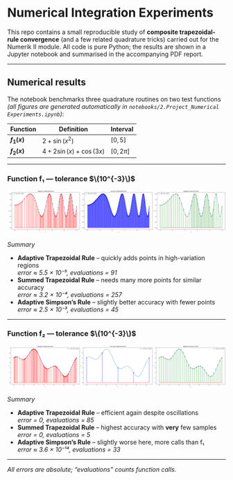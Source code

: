 # Numerical Integration Experiments

This repo contains a small reproducible study of **composite trapezoidal-rule convergence** (and a few related quadrature tricks) carried out for the Numerik II module.  All code is pure Python; the results are shown in a Jupyter notebook and summarised in the accompanying PDF report.

---
## Numerical results

The notebook benchmarks three quadrature routines on two test functions  
*(all figures are generated automatically in `notebooks/2.Project_Numerical Experiments.ipynb`)*:


| Function | Definition | Interval |
|----------|------------|----------|
| **$f_{1}(x)$** | $2+\sin(x^{2})$ | $[0,\,5]$ |
| **$f_{2}(x)$** | $4+2\sin(x)+\cos(3x)$ | $[0,\,2\pi]$ |


---

### Function f₁  — tolerance $\(10^{-3}\)$

<img src="images/f1_001.png" width="950">

*Summary*

* **Adaptive Trapezoidal Rule** – quickly adds points in high-variation regions  
  *error ≈ 5.5 × 10⁻⁵, evaluations = 91*
* **Summed Trapezoidal Rule** – needs many more points for similar accuracy  
  *error ≈ 3.2 × 10⁻⁴, evaluations = 257*
* **Adaptive Simpson’s Rule** – slightly better accuracy with fewer points  
  *error ≈ 2.5 × 10⁻³, evaluations = 45*

---

### Function f₂  — tolerance $\(10^{-3}\)$

<img src="images/f2_001.png" width="950">

*Summary*

* **Adaptive Trapezoidal Rule** – efficient again despite oscillations  
  *error = 0, evaluations = 85*
* **Summed Trapezoidal Rule** – highest accuracy with **very** few samples  
  *error = 0, evaluations = 5*
* **Adaptive Simpson’s Rule** – slightly worse here, more calls than f₁  
  *error ≈ 3.6 × 10⁻¹⁴, evaluations = 33*

---

*All errors are absolute; “evaluations” counts function calls.*

